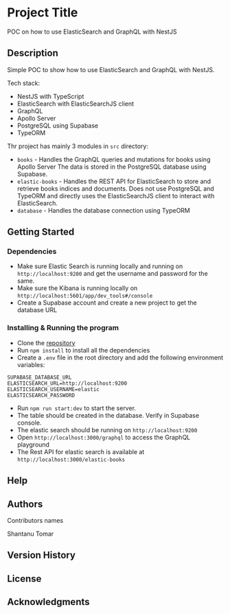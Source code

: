 # Project Title
POC on how to use ElasticSearch and GraphQL with NestJS

## Description
Simple POC to show how to use ElasticSearch and GraphQL with NestJS. 

Tech stack:
- NestJS with TypeScript
- ElasticSearch with ElasticSearchJS client
- GraphQL
- Apollo Server
- PostgreSQL using Supabase
- TypeORM

Thr project has mainly 3 modules in `src` directory:
- `books` - Handles the GraphQL queries and mutations for books using Apollo Server
The data is stored in the PostgreSQL database using Supabase.
- `elastic-books` - Handles the REST API for ElasticSearch to store and retrieve books indices and documents.
Does not use PostgreSQL and TypeORM and directly uses the ElasticSearchJS client to interact with ElasticSearch. 
- `database` - Handles the database connection using TypeORM

## Getting Started

### Dependencies
* Make sure Elastic Search is running locally and running on `http://localhost:9200` and get the username and 
password for the same.
* Make sure the Kibana is running locally on `http://localhost:5601/app/dev_tools#/console`
* Create a Supabase account and create a new project to get the database URL

### Installing & Running the program

* Clone the [repository](https://github.com/shantanutomar/elastic-graphql-poc)
* Run `npm install` to install all the dependencies
* Create a `.env` file in the root directory and add the following environment variables:
```
SUPABASE_DATABASE_URL
ELASTICSEARCH_URL=http://localhost:9200
ELASTICSEARCH_USERNAME=elastic
ELASTICSEARCH_PASSWORD
```
* Run `npm run start:dev` to start the server.
* The table should be created in the database. Verify in Supabase console.
* The elastic search should be running on `http://localhost:9200`
* Open `http://localhost:3000/graphql` to access the GraphQL playground
* The Rest API for elastic search is available at `http://localhost:3000/elastic-books`


## Help

## Authors

Contributors names

Shantanu Tomar  

## Version History

## License

## Acknowledgments
